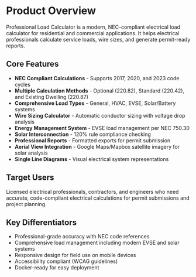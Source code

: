 # Product Overview

Professional Load Calculator is a modern, NEC-compliant electrical load calculator for residential and commercial applications. It helps electrical professionals calculate service loads, wire sizes, and generate permit-ready reports.

## Core Features

- **NEC Compliant Calculations** - Supports 2017, 2020, and 2023 code cycles
- **Multiple Calculation Methods** - Optional (220.82), Standard (220.42), and Existing Dwelling (220.87)
- **Comprehensive Load Types** - General, HVAC, EVSE, Solar/Battery systems
- **Wire Sizing Calculator** - Automatic conductor sizing with voltage drop analysis
- **Energy Management System** - EVSE load management per NEC 750.30
- **Solar Interconnection** - 120% rule compliance checking
- **Professional Reports** - Formatted exports for permit submission
- **Aerial View Integration** - Google Maps/Mapbox satellite imagery for solar analysis
- **Single Line Diagrams** - Visual electrical system representations

## Target Users

Licensed electrical professionals, contractors, and engineers who need accurate, code-compliant electrical calculations for permit submissions and project planning.

## Key Differentiators

- Professional-grade accuracy with NEC code references
- Comprehensive load management including modern EVSE and solar systems
- Responsive design for field use on mobile devices
- Accessibility compliant (WCAG guidelines)
- Docker-ready for easy deployment